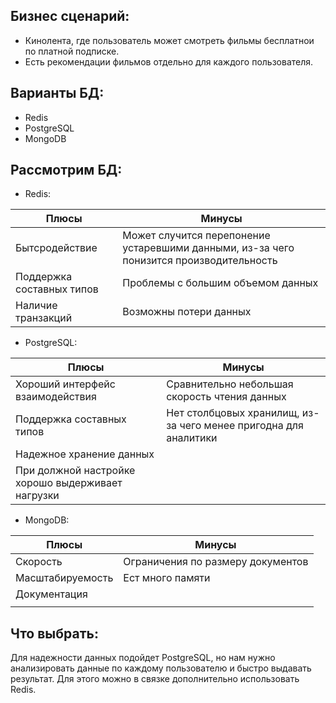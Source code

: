 ##  Бизнес сценарий:
*  Кинолента, где пользователь может смотреть фильмы бесплатнои по платной подписке. 
*  Есть рекомендации фильмов отдельно для каждого пользователя.

## Варианты БД: 
* Redis
* PostgreSQL
* MongoDB

## Рассмотрим БД:
* Redis:

| Плюсы                     | Минусы                                                                                  |
|---------------------------|-----------------------------------------------------------------------------------------|
| Бытсродействие            | Может случится перепонение устаревшими данными, из-за чего понизится производительность |
| Поддержка составных типов | Проблемы с большим объемом данных                                                       |
| Наличие транзакций        | Возможны потери данных                                                                  |

* PostgreSQL:

| Плюсы                                             | Минусы                                                           |
|---------------------------------------------------|------------------------------------------------------------------|
| Хороший интерфейс взаимодействия                  | Сравнительно небольшая скорость чтения данных                    |
| Поддержка составных типов                         | Нет столбцовых хранилищ, из-за чего менее пригодна для аналитики |
| Надежное хранение данных                          |                                                                  |
| При должной настройке хорошо выдерживает нагрузки |                                                                  |

* MongoDB:

| Плюсы            | Минусы                            |
|------------------|-----------------------------------|
| Скорость         | Ограничения по размеру документов |
| Масштабируемость | Ест много памяти                  |
| Документация     |                                   |
|                  |                                   |

## Что выбрать:
Для надежности данных подойдет PostgreSQL, но нам нужно анализировать данные по каждому пользователю и быстро 
выдавать результат. Для этого можно в связке дополнительно использовать Redis. 
